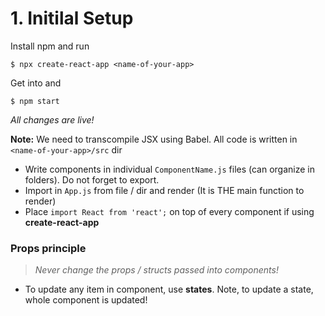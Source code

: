 # 1. Initilal Setup

Install npm and run

```
$ npx create-react-app <name-of-your-app>
```

Get into <name-of-your-app> and 
```
$ npm start
```
*All changes are live!*

**Note:** We need to transcompile JSX using Babel. All code is written in `<name-of-your-app>/src` dir

- Write components in individual `ComponentName.js` files (can organize in folders). Do not forget to export.
- Import in `App.js` from file / dir and render (It is THE main function to render)
- Place `import React from 'react';` on top of every component if using **create-react-app**

### Props principle

> *Never change the props / structs passed into components!*

- To update any item in component, use **states**. Note, to update a state, whole component is updated!